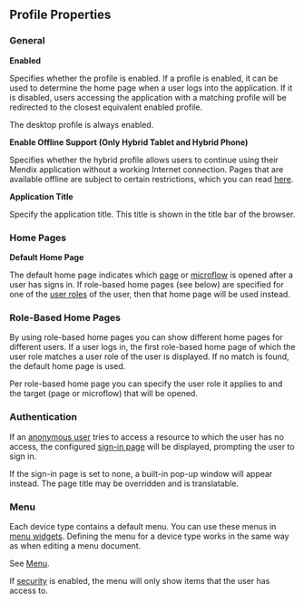 ## Profile Properties

### General

**Enabled**

Specifies whether the profile is enabled. If a profile is enabled, it can be used to determine the home page when a user logs into the application. If it is disabled, users accessing the application with a matching profile will be redirected to the closest equivalent enabled profile.

<div class="alert alert-info">

The desktop profile is always enabled.

</div>

**Enable Offline Support (Only Hybrid Tablet and Hybrid Phone)**

Specifies whether the hybrid profile allows users to continue using their Mendix application without a working Internet connection. Pages that are available offline are subject to certain restrictions, which you can read [here](/refguide7/offline/).

**Application Title**

Specify the application title. This title is shown in the title bar of the browser.

### Home Pages

**Default Home Page**

The default home page indicates which [page](/refguide7/page/) or [microflow](/refguide7/microflow/) is opened after a user has signs in. If role-based home pages (see below) are specified for one of the [user roles](/refguide7/user-roles/) of the user, then that home page will be used instead.

### Role-Based Home Pages

By using role-based home pages you can show different home pages for different users. If a user logs in, the first role-based home page of which the user role matches a user role of the user is displayed. If no match is found, the default home page is used.

Per role-based home page you can specify the user role it applies to and the target (page or microflow) that will be opened.

### Authentication

If an [anonymous user](/refguide7/anonymous-users/) tries to access a resource to which the user has no access, the configured [sign-in page](/refguide7/authentication-widgets/) will be displayed, prompting the user to sign in.

If the sign-in page is set to none, a built-in pop-up window will appear instead. The page title may be overridden and is translatable.

### Menu

Each device type contains a default menu. You can use these menus in [menu widgets](/refguide7/menu-widgets/). Defining the menu for a device type works in the same way as when editing a menu document.

See [Menu](/refguide7/menu/).

<div class="alert alert-warning">

If [security](/refguide7/project-security/) is enabled, the menu will only show items that the user has access to.

</div>
